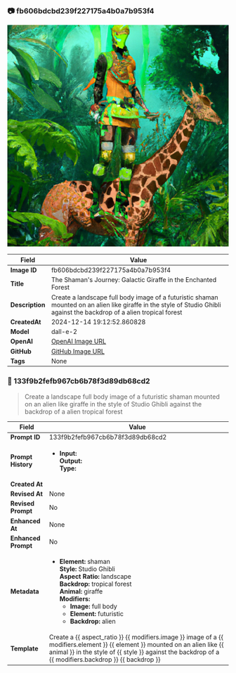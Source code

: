 

### 📷 fb606bdcbd239f227175a4b0a7b953f4 


![data.id](./fb606bdcbd239f227175a4b0a7b953f4.jpg)


| Field          | Value                                                                                                                     |
|----------------|---------------------------------------------------------------------------------------------------------------------------|
| **Image ID**             | fb606bdcbd239f227175a4b0a7b953f4                                                                                                             |
| **Title**           | The Shaman's Journey: Galactic Giraffe in the Enchanted Forest                                                                                                       |
| **Description**           | Create a landscape full body image of a futuristic shaman mounted on an alien like giraffe in the style of Studio Ghibli against the backdrop of a alien tropical forest                                                                                                       |
| **CreatedAt**        | 2024-12-14 19:12:52.860828                                                                                                        |
| **Model**        | dall-e-2                                                                                                        |
| **OpenAI**         | [OpenAI Image URL](https://oaidalleapiprodscus.blob.core.windows.net/private/org-TZj0gKpq3CiXdXNznVOkBYav/user-t5KW5S6yYiCS0u4yDWasqnEP/img-sOQy99fck3lt2PwzwGVP1oV2.png?st=2024-12-14T18%3A12%3A45Z&se=2024-12-14T20%3A12%3A45Z&sp=r&sv=2024-08-04&sr=b&rscd=inline&rsct=image/png&skoid=d505667d-d6c1-4a0a-bac7-5c84a87759f8&sktid=a48cca56-e6da-484e-a814-9c849652bcb3&skt=2024-12-14T03%3A19%3A31Z&ske=2024-12-15T03%3A19%3A31Z&sks=b&skv=2024-08-04&sig=hWWjSA7MJANy4qF0mHuzORgZMM9O%2BiOf6ucJIVZUL0U%3D)                                                                                |
| **GitHub**         | [GitHub Image URL](https://raw.githubusercontent.com/Caneta-Silva/studio-ghibli/refs/heads/main/images/fb606bdcbd239f227175a4b0a7b953f4/fb606bdcbd239f227175a4b0a7b953f4.jpg)                                                                                |
| **Tags**       | None                                                                                                                   |

### 📜 133f9b2fefb967cb6b78f3d89db68cd2

> Create a landscape full body image of a futuristic shaman mounted on an alien like giraffe in the style of Studio Ghibli against the backdrop of a alien tropical forest

| Field          | Value                                                                                                                                                                      |
|----------------|----------------------------------------------------------------------------------------------------------------------------------------------------------------------------|
| **Prompt ID**  | 133f9b2fefb967cb6b78f3d89db68cd2                                                                                                                                                            |
| **Prompt History** | <ul><li>**Input:**  <br> **Output:**  <br> **Type:** </li></ul> |
| **Created At** |                                                                                                                                                    |
| **Revised At** | None                                                                                                                                                   |
| **Revised Prompt** | No                                                                                                                                                                      |
| **Enhanced At** | None                                                                                                                                                  |
| **Enhanced Prompt** | No                                                                                                                                                                    |
| **Metadata**   | <ul><li>**Element:** shaman <br> **Style:** Studio Ghibli <br> **Aspect Ratio:** landscape <br> **Backdrop:** tropical forest <br> **Animal:** giraffe <br> **Modifiers:**<ul><li>**Image:** full body</li><li>**Element:** futuristic</li><li>**Backdrop:** alien</li></ul></li></ul> |
| **Template**   | Create a {{ aspect_ratio }} {{ modifiers.image }} image of a {{ modifiers.element }} {{ element }} mounted on an alien like {{ animal }} in the style of {{ style }} against the backdrop of a {{ modifiers.backdrop }} {{ backdrop }}                                                                                                                                           |


